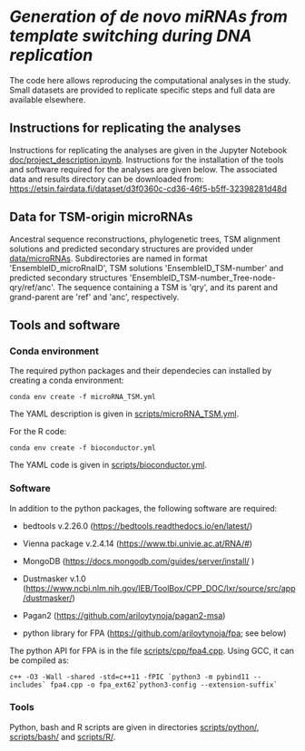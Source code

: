 # *Generation of de novo miRNAs from template switching during DNA replication*

The code here allows reproducing the computational analyses in the study. Small datasets are provided to replicate specific steps and full data are available elsewhere.



## Instructions for replicating the analyses

Instructions for replicating the analyses are given in the Jupyter Notebook  [doc/project_description.ipynb](doc/project_description.ipynb). Instructions for the installation of the tools and software required for the analyses are given below.
The associated data and results directory can be downloaded from: https://etsin.fairdata.fi/dataset/d3f0360c-cd36-46f5-b5ff-32398281d48d

## Data for TSM-origin microRNAs

Ancestral sequence reconstructions, phylogenetic trees, TSM alignment solutions and predicted secondary structures are provided under [data/microRNAs](data/). Subdirectories are named in format 'EnsembleID_microRnaID', TSM solutions  'EnsembleID_TSM-number' and predicted secondary structures 'EnsembleID_TSM-number_Tree-node-qry/ref/anc'. The sequence containing a TSM is 'qry', and its parent and grand-parent are 'ref' and 'anc', respectively.


## Tools and software

### Conda environment

The required python packages and their dependecies can installed 
by creating a conda environment:

``conda env create -f microRNA_TSM.yml``

The YAML description is given in [scripts/microRNA_TSM.yml](scripts/microRNA_TSM.yml).

For the R code:

``conda env create -f bioconductor.yml ``

The YAML code is given in [scripts/bioconductor.yml](scripts/biocondcutor.yml).

### Software

In addition to the python packages, the following software are required:

- bedtools v.2.26.0 (https://bedtools.readthedocs.io/en/latest/)

- Vienna package v.2.4.14 (https://www.tbi.univie.ac.at/RNA/#)

- MongoDB (https://docs.mongodb.com/guides/server/install/ )

- Dustmasker v.1.0 (https://www.ncbi.nlm.nih.gov/IEB/ToolBox/CPP_DOC/lxr/source/src/app/dustmasker/)

- Pagan2 (https://github.com/ariloytynoja/pagan2-msa)

- python library for FPA (https://github.com/ariloytynoja/fpa; see below)


The python API for FPA is in the file [scripts/cpp/fpa4.cpp](scripts/cpp/fpa4.cpp). Using GCC, it can be compiled as:

```
c++ -O3 -Wall -shared -std=c++11 -fPIC `python3 -m pybind11 --includes` fpa4.cpp -o fpa_ext62`python3-config --extension-suffix` 
```

### Tools

Python, bash and R scripts are given in directories [scripts/python/](scripts/python/), [scripts/bash/](scripts/bash/) and [scripts/R/](scripts/R/). 
